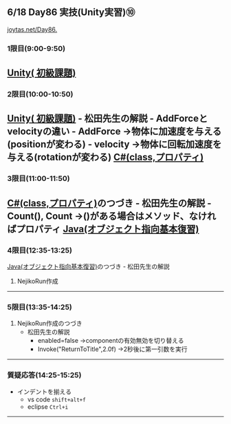 ## 6/18 Day86 実技(Unity実習)⑩
[joytas.net/Day86.](https://joytas.net/%e8%a8%93%e7%b7%b4/day86)
### 1限目(9:00-9:50)
[Unity( 初級課題)](https://joytas.net/programming/unity/unity-basic-q1)
---
### 2限目(10:00-10:50)
[Unity( 初級課題)](https://joytas.net/programming/unity/unity-basic-q1)
	- 松田先生の解説
		- AddForceとvelocityの違い
			- AddForce ->物体に加速度を与える(positionが変わる)
			- velocity ->物体に回転加速度を与える(rotationが変わる)
[C#(class,プロパティ)](https://joytas.net/programming/cs_class)
---
### 3限目(11:00-11:50)
[C#(class,プロパティ)](https://joytas.net/programming/cs_class)のつづき
	- 松田先生の解説
		- Count(), Count ->()がある場合はメソッド、なければプロパティ
[Java(オブジェクト指向基本復習)](https://joytas.net/programming/java_basic)
---
### 4限目(12:35-13:25)
[Java(オブジェクト指向基本復習)](https://joytas.net/programming/java_basic)のつづき
	- 松田先生の解説
1. NejikoRun作成
---
### 5限目(13:35-14:25)
1. NejikoRun作成のつづき
	- 松田先生の解説
		- enabled=false ->componentの有効無効を切り替える
		- Invoke("ReturnToTitle",2.0f) ->2秒後に第一引数を実行
---
### 質疑応答(14:25-15:25)
- インデントを揃える
	- vs code `shift+alt+f`
	- eclipse `Ctrl+i`
---
